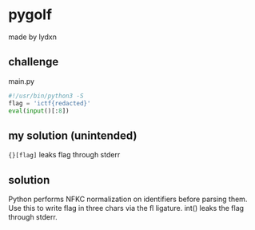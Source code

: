 # pygolf

made by lydxn

## challenge

main.py
```py
#!/usr/bin/python3 -S
flag = 'ictf{redacted}'
eval(input()[:8])
```

## my solution (unintended)

`{}[flag]` leaks flag through stderr

## solution

Python performs NFKC normalization on identifiers before parsing them. Use this to write flag in three chars via the ﬂ ligature. int() leaks the flag through stderr.
